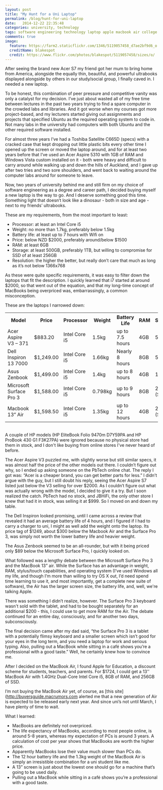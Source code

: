 ```yaml
---
layout: post
title: "My Hunt for a Uni Laptop"
permalink: /blog/hunt-for-uni-laptop
date:   2014-12-22 22:35:48
categories: university, technology
tags: software engineering technology laptop apple macbook air college university
comments: true
image:
  feature: https://farm2.staticflickr.com/1346/5119057458_d7ae2bf9d6_o.jpg
  creditName: blakespot
  credit: https://www.flickr.com/photos/blakespot/5119057458/sizes/o/
---
```


After seeing the brand new Acer S7 my friend got her mum to bring home from America, alongside the equally thin, beautiful, and powerful ultrabooks displayed alongside by others in our study/social group, I finally caved in. I needed a new laptop.

To be honest, this combination of peer pressure and competitive vanity was only a catalyst for my decision. I’ve just about wasted all of my free time between lectures in the past two years trying to find a spare computer in the crowded labs and libraries. And it got worse when my courses got more project-based, and my lecturers started giving out assignments and projects that specified Ubuntu as the required operating system to code in. Not many labs in the university had computers with both Ubuntu and the other required software installed.

For almost three years I’ve had a Toshiba Satellite C665D (specs) with a cracked case that kept dropping out little plastic bits every other time I opened up the screen or moved the laptop around, and for at least two years before that I’ve used an Acer Aspire 5310 with 1GB of RAM and Windows Vista custom installed on it - both were heavy and difficult to carry around while walking up and down the hills of Auckland, and I gave up after two tries and two sore shoulders, and went back to waiting around the computer labs around for someone to leave.

Now, two years of university behind me and still firm on my choice of software engineering as a degree and career path, I decided buying myself a new laptop is the way to go. And I deserve something good this time. Something light that doesn’t look like a dinosaur - both in size and age - next to my friends’ ultrabooks.

These are my requirements, from the most important to least:

* Processor: at least an Intel Core i5
* Weight: no more than 1.7kg, preferably below 1.5kg
* Battery life: at least up to 7 hours with Wifi on
* Price: below NZD $2000, preferably around/below $1500
* RAM: at least 6GB
* Storage: at least 500GB, preferably 1TB, but willing to compromise for SSD of at least 256GB
* Resolution: the higher the better, but really don’t care that much as long as it’s not below 1366x768

As these were quite specific requirements, it was easy to filter down the laptops that fit the description. I quickly learned that i7 started at around $2000, so that went out of the equation, and that my long-time concept of MacBooks being overpriced was, embarrassingly, a common misconception. 

These are the laptops I narrowed down:


<table>
  <tr>
    <th>Model</th>
    <th>Price</th>
    <th>Processor</th>
    <th>Weight</th>
    <th>Battery Life</th>
    <th>RAM</th>
    <th>Storage</th>
    <th>Size</th>
    <th>Resolution</th>
  </tr>
  <tr>
    <td>Acer Aspire V3 – 371</td>
    <td>$883.20</td>
    <td>Intel Core i5</td>
    <td>1.5kg</td>
    <td>up to 7.5 hours</td>
    <td>4GB</td>
    <td>500GB</td>
    <td>13.3”</td>
    <td>1366x768</td>
  </tr>
  <tr>
    <td>Dell Inspiron 13 7000</td>
    <td>$1,249.00</td>
    <td>Intel Core i5</td>
    <td>1.66kg</td>
    <td>Nearly 8 hours</td>
    <td>8GB</td>
    <td>500GB</td>
    <td>13.3”</td>
    <td>1920x1080</td>
  </tr>
  <tr>
    <td>Asus Zenbook</td>
    <td>$1,499.00</td>
    <td>Intel Core i5</td>
    <td>1.4kg</td>
    <td>up to 8 hours</td>
    <td>4GB</td>
    <td>1TB</td>
    <td>13.3”</td>
    <td>1366x768</td>
  </tr>
  <tr>
    <td>Microsoft Surface Pro 3</td>
    <td>$1,588.00</td>
    <td>Intel Core i5</td>
    <td>0.798kg</td>
    <td>up to 9 hours</td>
    <td>8GB</td>
    <td>256GB (SSD)</td>
    <td>12”</td>
    <td>2160x1440</td>
  </tr>
  <tr>
    <td>Macbook 13” Air</td>
    <td>$1,598.50</td>
    <td>Intel Core i5</td>
    <td>1.35kg</td>
    <td>up to 12 hours</td>
    <td>4GB</td>
    <td>256GB (SSD)</td>
    <td>13.3”</td>
    <td>1440x900</td>
  </tr>
</table>

<br/>
A couple of HP models (HP EliteBook Folio 9470m D7Y59PA and HP ProBook 430 G1 F3K27PA) were ignored because no physical store had them in stock, and I don't like buying from online stores I've never heard of before.

The Acer Aspire V3 puzzled me, with slightly worse but still similar specs, it was almost half the price of the other models out there. I couldn’t figure out why, so I ended up asking someone on the PbTech online chat. The reply I got was: “Acer is a cheaper brand, you can get better parts for less.” I didn’t argue with the guy, but I still doubt his reply, seeing the Acer Aspire S7 listed just below the V3 selling for over $2000. As I couldn’t figure out what was actually wrong with the model, I decided to give it a try. But I soon realized the catch. PbTech had no stock, and JBHiFi, the only other store I knew that had it in stock, was selling it at $999. So I moved on and down my table.

The Dell Inspiron looked promising, until I came across a review that revealed it had an average battery life of 4 hours, and I figured if I had to carry a charger to uni, I might as well add the weight onto the laptop. Its price tag of $1249, about $300 below the Macbook Air and the Surface Pro 3, was simply not worth the lower battery life and heavier weight.

The Asus Zenbook seemed to be an all-rounder, but with it being priced only $89 below the Microsoft Surface Pro, I quickly looked on.

What followed was a lengthy debate between the Microsoft Surface Pro 3 and the MacBook 13” air. While the Surface has an advantage in weight, RAM, stylus/touch capabilities, and operating system (I’ve used Windows all my life, and though I’m more than willing to try OS X out, I’d need spend time learning to use it, and most importantly, get a complete new suite of software), the Air has the larger screen size, the battery life, and, well, we're talking Apple.

There was something I didn’t realize, however. The Surface Pro 3 keyboard wasn't sold with the tablet, and had to be bought separately for an additional $200 - this, I could use to get more RAM for the Air. The debate continued for an entire day, consciously, and for another two days, subconsciously.

The final decision came after my dad said, “the Surface Pro 3 is a tablet with a potentially flimsy keyboard and a smaller screen which isn’t good for your eyes in the long term, and you need a laptop for work and serious typing. Also, pulling out a MacBook while sitting in a café shows you’re a professional with a good taste.” Well, he certainly knew how to convince me.

After I decided on the MacBook Air, I found Apple for Education, a discount scheme for students, teachers, and parents. For $1724, I could get a 13’’ MacBook Air with 1.4GHz Dual-Core Intel Core i5, 8GB of RAM, and 256GB of SSD.

I’m not buying the MacBook Air yet, of course, as [this site](http://buyersguide.macrumors.com alerted me that a new generation of Air is expected to be released early next year. And since uni’s not until March, I have plenty of time to wait.


What I learned:

* MacBooks are definitely not overpriced.
* The life expectancy of MacBooks, according to most people online, is around 5-8 years, whereas my expectation of PCs is around 3 years. A calculation of cost per year shows that MacBooks are worth the higher price.
* Apparently MacBooks lose their value much slower than PCs do.
* The 12 hour battery life and the 1.3kg weight of the MacBook Air is simply an irresistible combination for a  uni student like me.
* A 13” screen is just about the lowest one should go for a machine that’s going to be used daily.
* Pulling out a MacBook while sitting in a café shows you’re a professional with a good taste.


